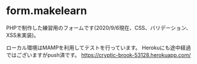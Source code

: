 # form.makelearn

PHPで制作した練習用のフォームです(2020/9/6現在、CSS、バリデーション、XSS未実装)。

ローカル環境はMAMPを利用してテストを行っています。
Herokuにも途中経過ではございますがpush済です。
https://cryptic-brook-53128.herokuapp.com/
